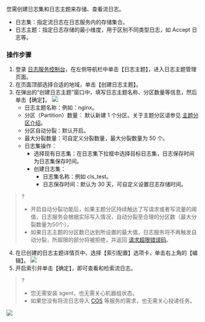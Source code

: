 您需创建日志集和日志主题来存储、查看流日志。
  - 日志集：指定流日志在日志服务内的存储集合。
  - 日志主题：指定日志存储的最小维度，用于区别不同类型日志，如 Accept 日志等。

###  操作步骤
1. 登录 [日志服务控制台](https://console.cloud.tencent.com/cls)，在左侧导航栏中单击【日志主题】，进入日志主题管理页面。 
2. 在页面顶部选择合适的地域，单击【创建日志主题】。
3. 在弹出的“创建日志主题”窗口中，填写日志主题名称、分区数量等信息，然后单击【确定】。
    ![](https://main.qcloudimg.com/raw/d047a52433894be6abcdad790f220b6a.png)
    - 日志主题名称：例如：nginx。
    - 分区（Partition）数量： 默认新建 1 个分区。关于主题分区请参见 [主题分区介绍](https://cloud.tencent.com/document/product/614/39259)。
    - 分区自动分裂：默认开启。
    - 最大分裂数量：可自定义分裂数量，最大分裂数量为 50 个。
    - 日志集操作：
       - 选择现有日志集：在日志集下拉框中选择目标日志集，日志保存时间为日志集保存时间。
       - 创建日志集：
            - 日志集名称：例如 cls_test。
            - 日志保存时间：默认为 30 天，可自定义设置日志存储时间。

>?
>- 开启自动分裂功能后，如果主题分区持续触达了写请求或者写流量的阈值，日志服务会根据实际写入情况，自动分裂至合理的分区数（最大分裂数量为50个）。
>- 如果日志主题的分区数已达到所设置的最大值，日志服务将不再触发自动分裂，所超限的部分将被拒绝，并返回 [请求超限错误码](https://cloud.tencent.com/document/product/614/56478)。
>
4. 在已创建的日志主题详情页中，选择【索引配置】选项卡，单击右上角的【编辑】。
![](https://main.qcloudimg.com/raw/7b7461ff0020576c6b450ab82d117e62.png)
5. 开启索引并单击【确定】，即可查看和检索流日志。
>?
>- 您无需安装 agent，也无需关心机器组状态。 
>- 如果您没有将流日志导入 [COS](https://cloud.tencent.com/document/product/436/6222) 等服务的需求，也无需关心投递任务。
>
![](https://main.qcloudimg.com/raw/408a6388431223d52a63a85f6e849791.png)

